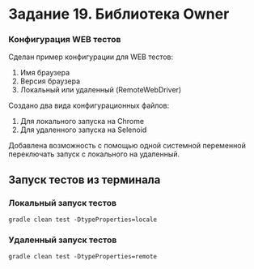 # Задание 19. Библиотека Owner

### Конфигурация WEB тестов

Сделан пример конфигурации для WEB тестов:

1. Имя браузера
2. Версия браузера
3. Локальный или удаленный (RemoteWebDriver)

Создано два вида конфигурационных файлов:

1. Для локального запуска на Chrome
2. Для удаленного запуска на Selenoid

Добавлена возможность с помощью одной системной переменной переключать запуск с локального на удаленный.

## Запуск тестов из терминала

### Локальный запуск тестов

```
gradle clean test -DtypeProperties=locale
```

### Удаленный запуск тестов

```
gradle clean test -DtypeProperties=remote
```
